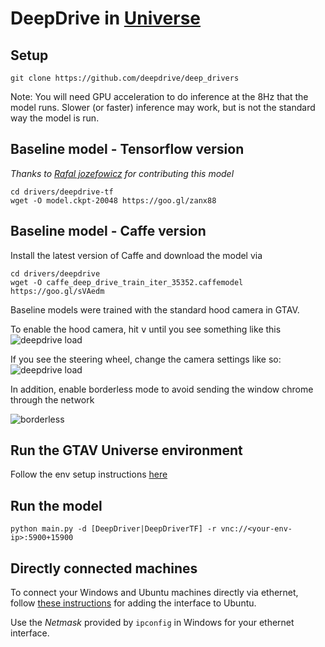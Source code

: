# DeepDrive in [Universe](https://universe.openai.com/)

## Setup
```
git clone https://github.com/deepdrive/deep_drivers
```

Note: You will need GPU acceleration to do inference at the 8Hz that the model runs. Slower (or faster) inference may work, but is not the standard way the model is run.

## Baseline model - Tensorflow version
_Thanks to  [Rafal jozefowicz](https://github.com/rafaljozefowicz) for contributing this model_
```
cd drivers/deepdrive-tf
wget -O model.ckpt-20048 https://goo.gl/zanx88
```

## Baseline model - Caffe version
Install the latest version of Caffe and download the model via
```
cd drivers/deepdrive
wget -O caffe_deep_drive_train_iter_35352.caffemodel https://goo.gl/sVAedm
```

Baseline models were trained with the standard hood camera in GTAV. 

To enable the hood camera, hit <kbd>v</kbd> until you see something like this
![deepdrive load](https://www.dropbox.com/s/q28tce40ukurm9p/Screenshot%202016-10-30%2014.33.50.png?dl=1)

If you see the steering wheel, change the camera settings like so:
![deepdrive load](https://www.dropbox.com/s/h3xu98jz45bafld/Screenshot%202016-10-30%2014.28.42.png?dl=1)

In addition, enable borderless mode to avoid sending the window chrome through the network

![borderless](https://www.dropbox.com/s/dci8o6z3129bwpl/borderless.jpg?dl=1)

## Run the GTAV Universe environment
Follow the env setup instructions [here](https://github.com/openai/universe-windows-envs/blob/master/vnc-gtav/README.md)

## Run the model
```
python main.py -d [DeepDriver|DeepDriverTF] -r vnc://<your-env-ip>:5900+15900
```

## Directly connected machines
To connect your Windows and Ubuntu machines directly via ethernet, follow [these instructions](http://askubuntu.com/a/26770/158805) for adding the interface to Ubuntu.

Use the _Netmask_ provided by `ipconfig` in Windows for your ethernet interface.
